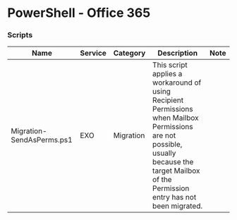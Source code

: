 # PowerShell - Office 365

### Scripts
|**Name**|**Service**|**Category**|**Description**|**Note**|
|---|---|---|---|---|
|Migration-SendAsPerms.ps1|EXO|Migration|This script applies a workaround of using Recipient Permissions when Mailbox Permissions are not possible, usually because the target Mailbox of the Permission entry has not been migrated.||
